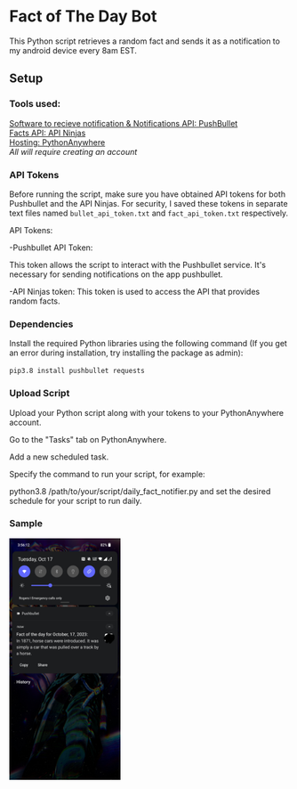 # Fact of The Day Bot

This Python script retrieves a random fact and sends it as a notification to my android device every 8am EST.

## Setup

### Tools used:
<a href="https://api-ninjas.com/api/facts" target="_blank">Software to recieve notification & Notifications API: PushBullet</a> <br />
<a href="https://www.pushbullet.com/" target="_blank">Facts API: API Ninjas</a> <br />
<a href="https://www.pythonanywhere.com/" target="_blank">Hosting: PythonAnywhere</a> <br />
*All will require creating an account*

### API Tokens

Before running the script, make sure you have obtained API tokens for both Pushbullet and the API Ninjas. For security, I saved these tokens in separate text files named `bullet_api_token.txt` and `fact_api_token.txt` respectively.

API Tokens:

-Pushbullet API Token:

This token allows the script to interact with the Pushbullet service. It's necessary for sending notifications on the app pushbullet.

-API Ninjas token:
This token is used to access the API that provides random facts.


### Dependencies

Install the required Python libraries using the following command (If you get an error during installation, try installing the package as admin):

`pip3.8 install pushbullet requests`


### Upload Script
Upload your Python script along with your tokens to your PythonAnywhere account.

Go to the "Tasks" tab on PythonAnywhere.

Add a new scheduled task.

Specify the command to run your script, for example:

python3.8 /path/to/your/script/daily_fact_notifier.py and set the desired schedule for your script to run daily.

### Sample
<img src="image.jpg" alt="Alt Text" style="width:200px;">
